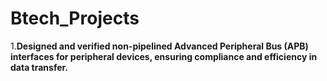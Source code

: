 # Btech_Projects


1.**Designed and verified non-pipelined Advanced Peripheral Bus (APB) interfaces for peripheral devices, ensuring compliance and efficiency in data transfer.**
